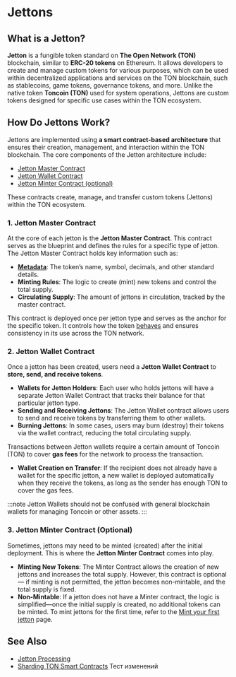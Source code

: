 # Jettons

## What is a Jetton?

**Jetton** is a fungible token standard on **The Open Network (TON)** blockchain, similar to **ERC-20 tokens** on Ethereum. It allows developers to create and manage custom tokens for various purposes, which can be used within decentralized applications and services on the TON blockchain, such as stablecoins, game tokens, governance tokens, and more. Unlike the native token **Toncoin (TON)** used for system operations, Jettons are custom tokens designed for specific use cases within the TON ecosystem.

## How Do Jettons Work?

Jettons are implemented using **a smart contract-based architecture** that ensures their creation, management, and interaction within the TON blockchain. The core components of the Jetton architecture include:

- [Jetton Master Contract](https://github.com/ton-blockchain/token-contract/blob/main/ft/jetton-minter.fc)
- [Jetton Wallet Contract](https://github.com/ton-blockchain/token-contract/blob/main/ft/jetton-wallet.fc)
- [Jetton Minter Contract (optional)](https://github.com/ton-blockchain/token-contract/blob/main/ft/jetton-minter.fc)

These contracts create, manage, and transfer custom tokens (Jettons) within the TON ecosystem.

### 1. Jetton Master Contract

At the core of each jetton is the **Jetton Master Contract**. This contract serves as the blueprint and defines the rules for a specific type of jetton. The Jetton Master Contract holds key information such as:

- **[Metadata](https://github.com/ton-blockchain/TEPs/blob/master/text/0064-token-data-standard.md)**: The token’s name, symbol, decimals, and other standard details.
- **Minting Rules**: The logic to create (mint) new tokens and control the total supply.
- **Circulating Supply**: The amount of jettons in circulation, tracked by the master contract.

This contract is deployed once per jetton type and serves as the anchor for the specific token. It controls how the token [behaves](https://github.com/ton-blockchain/TEPs/blob/master/text/0074-jettons-standard.md) and ensures consistency in its use across the TON network.

### 2. Jetton Wallet Contract

Once a jetton has been created, users need a **Jetton Wallet Contract** to **store, send, and receive tokens**.

- **Wallets for Jetton Holders**: Each user who holds jettons will have a separate Jetton Wallet Contract that tracks their balance for that particular jetton type.
- **Sending and Receiving Jettons**: The Jetton Wallet contract allows users to send and receive tokens by transferring them to other wallets.
- **Burning Jettons**: In some cases, users may burn (destroy) their tokens via the wallet contract, reducing the total circulating supply.

Transactions between Jetton wallets require a certain amount of Toncoin (TON) to cover **gas fees** for the network to process the transaction.

- **Wallet Creation on Transfer**: If the recipient does not already have a wallet for the specific jetton, a new wallet is deployed automatically when they receive the tokens, as long as the sender has enough TON to cover the gas fees.

:::note Jetton Wallets should not be confused with general blockchain wallets for managing Toncoin or other assets. :::

### 3. Jetton Minter Contract (Optional)

Sometimes, jettons may need to be minted (created) after the initial deployment. This is where the **Jetton Minter Contract** comes into play.

- **Minting New Tokens**: The Minter Contract allows the creation of new jettons and increases the total supply. However, this contract is optional — if minting is not permitted, the jetton becomes non-mintable, and the total supply is fixed.
- **Non-Mintable**: If a jetton does not have a Minter contract, the logic is simplified—once the initial supply is created, no additional tokens can be minted. To mint jettons for the first time, refer to the [Mint your first jetton](/v3/guidelines/dapps/tutorials/mint-your-first-token) page.

## See Also

- [Jetton Processing](/v3/guidelines/dapps/asset-processing/jettons)
- [Sharding TON Smart Contracts](https://blog.ton.org/how-to-shard-your-ton-smart-contract-and-why-studying-the-anatomy-of-tons-jettons)
Тест изменений
